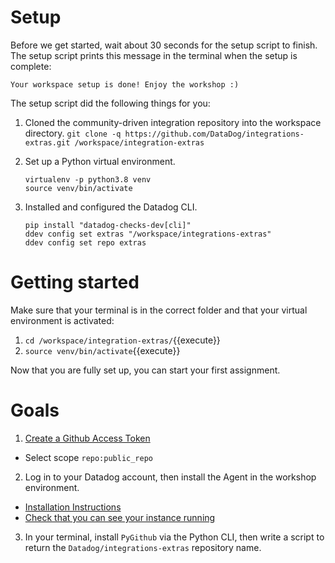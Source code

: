 # Setup
Before we get started, wait about 30 seconds for the setup script to finish.
The setup script prints this message in the terminal when the setup is complete:

```
Your workspace setup is done! Enjoy the workshop :)
```

The setup script did the following things for you:

1. Cloned the community-driven integration repository into the workspace directory.
  `git clone -q https://github.com/DataDog/integrations-extras.git /workspace/integration-extras`

2. Set up a Python virtual environment.
   ```
   virtualenv -p python3.8 venv
   source venv/bin/activate
   ```

3. Installed and configured the Datadog CLI.
   ```
   pip install "datadog-checks-dev[cli]"
   ddev config set extras "/workspace/integrations-extras"
   ddev config set repo extras
   ```
  

# Getting started

Make sure that your terminal is in the correct folder and that your virtual environment is activated:
1. `cd /workspace/integration-extras/`{{execute}}
2. `source venv/bin/activate`{{execute}}

Now that you are fully set up, you can start your first assignment.

# Goals
1. [Create a Github Access Token](https://help.github.com/en/articles/creating-a-personal-access-token-for-the-command-line)
  - Select scope `repo:public_repo`

2. Log in to your Datadog account, then install the Agent in the workshop environment.
  - [Installation Instructions](https://app.datadoghq.com/account/settings#agent/ubuntu)
  - [Check that you can see your instance running](https://app.datadoghq.com/infrastructure)
3. In your terminal, install `PyGithub` via the Python CLI, then write a script to return the `Datadog/integrations-extras` repository name.

